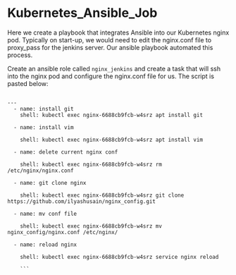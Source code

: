 # Kubernetes_Ansible_Job

Here we create a playbook that integrates Ansible into our Kubernetes nginx pod. Typically on start-up, we would need to edit the nginx.conf file to proxy_pass for the jenkins server. Our ansible playbook automated this process.

Create an ansible role called ```nginx_jenkins``` and create a task that will ssh into the nginx pod and configure the nginx.conf file for us. The script is pasted below:

```

---  
  - name: install git
    shell: kubectl exec nginx-6688cb9fcb-w4srz apt install git
    
  - name: install vim
  
    shell: kubectl exec nginx-6688cb9fcb-w4srz apt install vim
    
  - name: delete current nginx conf
  
    shell: kubectl exec nginx-6688cb9fcb-w4srz rm /etc/nginx/nginx.conf
    
  - name: git clone nginx
  
    shell: kubectl exec nginx-6688cb9fcb-w4srz git clone https://github.com/ilyashusain/nginx_config.git
    
  - name: mv conf file
  
    shell: kubectl exec nginx-6688cb9fcb-w4srz mv nginx_config/nginx.conf /etc/nginx/
    
  - name: reload nginx
  
    shell: kubectl exec nginx-6688cb9fcb-w4srz service nginx reload
    
    ```
